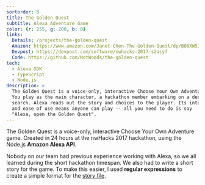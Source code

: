 ```yaml
---
sortorder: 8
title: The Golden Quest
subtitle: Alexa Adventure Game
color: {r: 255, g: 200, b: 0}
links:
  Details: /projects/the-golden-quest
  Amazon: https://www.amazon.com/Janet-Chen-The-Golden-Quest/dp/B06XW5JXXX
  Devpost: https://devpost.com/software/nwhacks-2017-s2acyf
  Code: https://github.com/NotWoods/the-golden-quest
tech:
  - Alexa SDK
  - TypeScript
  - Node.js
description: >
  The Golden Quest is a voice-only, interactive Choose Your Own Adventure game.
  You play as the main character, a hackathon member embarking on a desperate
  search. Alexa reads out the story and choices to the player. Its intuitiveness
  and ease of use means anyone can play -- all you need to do is say
  "Alexa, open the Golden Quest".
---
```

The Golden Quest is a voice-only, interactive Choose Your Own Adventure game.
Created in 24 hours at the nwHacks 2017 hackathon,
using the Node.js **Amazon Alexa API**.

Nobody on our team had previous experience working with Alexa, so we all learned
during the short hackathon timespan. We also had to write a short story for the
game. To make this easier, I used **regular expressions** to create a simple
format for the [story file](https://github.com/NotWoods/the-golden-quest/blob/master/story.txt).

